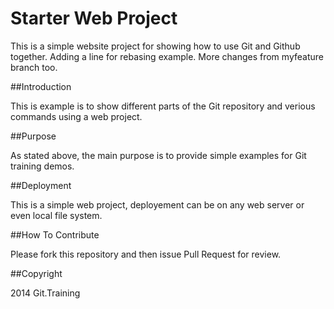 # Starter Web Project

This is a simple website project for
showing how to use Git and Github together.
Adding a line for rebasing example.
More changes from myfeature branch too.

##Introduction

This is example is to show different parts
of the Git repository and verious commands
using a web project.

##Purpose

As stated above, the main purpose is to
provide simple examples for Git training
demos.

##Deployment

This is a simple web project, deployement
can be on any web server or even local file system.

##How To Contribute

Please fork this repository and then issue Pull Request
for review.

##Copyright

2014 Git.Training